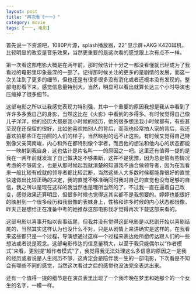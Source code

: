 ```yaml
---
layout: post
title: "再次看《一一》"
category: movie
tags: [一一, 电影]
---
```


首先说一下资源吧，1080P片源，splash播放器，22''显示屏+AKG K420耳机，比较明显的改变是音乐效果，当然更重要的是这次看的感觉跟上次有点不一样。

第一次看这部电影大概是在两年前，那时候估计十分之一都没看懂就已经成为了我看过的电影里印象最深的一部了。记得那时候关注的更多的是剧情的发展，而这一次关注到了更多的细节，但也还是有很多很多没有消化或者还根本没有发现的。整部电影看下来，感觉信息量特别大，当然，明显可以看出就算长达三个小时导演也压缩掉了很多细节。

这部电影之所以让我感觉表现力特别强，其中一个重要的原因我想是我从中看到了许许多多我自己的身影，当然这比在《火影》中看到的多得多。有时候觉得自己像儿子洋洋，他的经历大都是我小时候的经历，他的很多想法我小时候都有，有些甚至现在还保留的很好，比如他喜欢拍别人的背后，而我也经常拍人家的背后，我还喜欢拍那些正在拍照的人们的样子。当然映射的远不止这些。有时候又觉得自己特别像父亲简南峻，内心和外在都特别像个学者，而且他的想法和他内心的状态都能一一映射到我自身，这也估计是片名叫一一的原因之一吧。这里还有值得一提的是我在一两年前就发现了自己做决定不够果断，这并不是犹豫，因为总是怕有些情况考虑的不够周全，也是从那时候起我就清楚的知道我不适合做领导者，因为在我看来一般比较有成就的领导者都比较武断，当然这些人大多数时候都能靠很好的直觉快速做出比较正确的决定，我的直觉不够准确同时我对自己的直觉也没有足够的自信，我之所以是现在这样的我当然也是理所当然的了，不过我一直在逼着自己改变，感觉效果还算明显，但很多时候也觉得这其实都不是我想要的。婷婷也能很好的映射到一个很多经历和我很像的表妹身上，性格和许多时候的内心状态都很像，昨天正是想给正在准备中考的她推荐这部电影我才觉得再次下载这部来看的。

这部电影以喜事开始以丧事结尾，但我并没有觉得这部电影是以悲剧开始以喜剧结尾的，当然其实这样认为也没什么不对，只是从剧情上来讲确实是这样的。在我看来这些都只是一个过程，导演想通过这样一个过程来表达他所想传达跟人们的一些想法或者说是观念。这部电影传达的信息量稍大，以至于我只能偶尔以“作者模式”来看，更别提“超作者模式”了，我觉得我无法处理这么多信息的原因之一是我的经历或者说是人生阅历不够，这肯定会是陪伴我一生的一部电影，下次看是不知会有哪些不同的感觉，当然这次看过之后的感觉也没法完全表达出来。

还有一个值得一提的细节是在演员表里出现了一个我昨晚在梦里和她那个的一个女生的名字，一模一样。